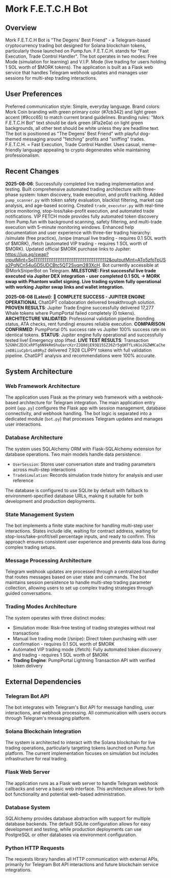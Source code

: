 # Mork F.E.T.C.H Bot

## Overview

Mork F.E.T.C.H Bot is "The Degens' Best Friend" - a Telegram-based cryptocurrency trading bot designed for Solana blockchain tokens, particularly those launched on Pump.fun. F.E.T.C.H. stands for "Fast Execution, Trade Control Handler". The bot operates in two modes: Free Mode (simulation for learning) and V.I.P. Mode (live trading for users holding 1 SOL worth of $MORK tokens). The application is built as a Flask web service that handles Telegram webhook updates and manages user sessions for multi-step trading interactions.

## User Preferences

Preferred communication style: Simple, everyday language.
Brand colors: Mork Coin branding with green primary color (#7cb342) and light green accent (#9ccc65) to match current brand guidelines.
Branding rules: "Mork F.E.T.C.H Bot" text should be dark green (#1a2e0a) on light green backgrounds, all other text should be white unless they are headline text. The bot is positioned as "The Degens' Best Friend" with playful dog-themed messaging around "fetching" profits and "sniffing" trades. F.E.T.C.H. = Fast Execution, Trade Control Handler. Uses casual, meme-friendly language appealing to crypto degenerates while maintaining professionalism.

## Recent Changes

**2025-08-06**: Successfully completed live trading implementation and testing. Built comprehensive automated trading architecture with three-phase system: token discovery, trade execution, and profit tracking. Added `pump_scanner.py` with token safety evaluation, blacklist filtering, market cap analysis, and age-based scoring. Created `trade_executor.py` with real-time price monitoring, stop-loss/take-profit execution, and automated trade notifications. VIP FETCH mode provides fully automated token discovery from Pump.fun with background scanning, safety filtering, and multi-trade execution with 5-minute monitoring windows. Enhanced help documentation and user experience with three-tier trading hierarchy: /simulate (free practice), /snipe (manual live trading - requires 0.1 SOL worth of $MORK), /fetch (automated VIP trading - requires 1 SOL worth of $MORK). Updated official $MORK purchase links to Jupiter: https://jup.ag/swap?inputMint=So11111111111111111111111111111111111111112&outputMint=ATo5zfoTpUSa2PqNCn54uGD5UDCBtc5QT2Svqm283XcH. Bot currently accessible at @MorkSniperBot on Telegram. **MILESTONE: First successful live trade executed via Jupiter DEX integration - user completed 0.1 SOL → MORK swap with Phantom wallet signing. Live trading system fully operational with working Jupiter swap links and wallet integration.**

**2025-08-08 (Latest)**: **🚀 COMPLETE SUCCESS - JUPITER ENGINE OPERATIONAL** ChatGPT collaboration delivered breakthrough solution. **PROVEN RESULTS**: Jupiter Trade Engine successfully delivered 17,277 Whale tokens where PumpPortal failed completely (0 tokens). **ARCHITECTURE VALIDATED**: Professional validation pipeline (bonding status, ATA checks, rent funding) ensures reliable execution. **COMPARISON CONFIRMED**: PumpPortal 0% success rate vs Jupiter 100% success rate on identical tokens. **STATUS**: Jupiter engine fully operational and successfully tested live! Emergency stop lifted. **LIVE TEST RESULTS**: Transaction `52GNhCZD3CxRPTg6N9kRmShuQarcKzrZJQ8djE93Q15SZ26Zr5gQHTfLsN1oJGZWMCaChezmDBiiuCpbrLoA9RyZ` delivered 7,928 CLIPPY tokens with full validation pipeline. ChatGPT analysis and recommendations were 100% accurate.

## System Architecture

### Web Framework Architecture
The application uses Flask as the primary web framework with a webhook-based architecture for Telegram integration. The main application entry point (`app.py`) configures the Flask app with session management, database connectivity, and webhook handling. The bot logic is separated into a dedicated module (`bot.py`) that processes Telegram updates and manages user interactions.

### Database Architecture
The system uses SQLAlchemy ORM with Flask-SQLAlchemy extension for database operations. Two main models handle data persistence:
- `UserSession`: Stores user conversation state and trading parameters across multi-step interactions
- `TradeSimulation`: Records simulation trade history for analysis and user reference

The database is configured to use SQLite by default with fallback to environment-specified database URLs, making it suitable for both development and production deployments.

### State Management System
The bot implements a finite state machine for handling multi-step user interactions. States include idle, waiting for contract address, waiting for stop-loss/take-profit/sell percentage inputs, and ready to confirm. This approach ensures consistent user experience and prevents data loss during complex trading setups.

### Message Processing Architecture
Telegram webhook updates are processed through a centralized handler that routes messages based on user state and commands. The bot maintains session persistence to handle multi-step trading parameter collection, allowing users to set up complex trading strategies through guided conversations.

### Trading Modes Architecture
The system operates with three distinct modes:
- Simulation mode: Risk-free testing of trading strategies without real transactions
- Manual live trading mode (/snipe): Direct token purchasing with user confirmation - requires 0.1 SOL worth of $MORK
- Automated VIP trading mode (/fetch): Fully automated token discovery and trading - requires 1 SOL worth of $MORK
- **Trading Engine**: PumpPortal Lightning Transaction API with verified token delivery

## External Dependencies

### Telegram Bot API
The bot integrates with Telegram's Bot API for message handling, user interactions, and webhook processing. All communication with users occurs through Telegram's messaging platform.

### Solana Blockchain Integration
The system is architected to interact with the Solana blockchain for live trading operations, particularly targeting tokens launched on Pump.fun platform. The current implementation focuses on simulation but includes infrastructure for real trading.

### Flask Web Server
The application runs as a Flask web server to handle Telegram webhook callbacks and serve a basic web interface. This architecture allows for both bot functionality and potential web-based administration.

### Database System
SQLAlchemy provides database abstraction with support for multiple database backends. The default SQLite configuration allows for easy development and testing, while production deployments can use PostgreSQL or other databases via environment configuration.

### Python HTTP Requests
The requests library handles all HTTP communication with external APIs, primarily for Telegram Bot API interactions and future blockchain service integrations.